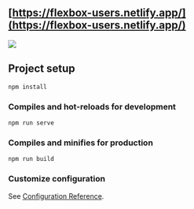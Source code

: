 ## [https://flexbox-users.netlify.app/](https://flexbox-users.netlify.app/)

![](https://user-images.githubusercontent.com/68760595/128291960-fbc9ec20-468a-4e3a-a849-507754e75860.PNG)

## Project setup

```
npm install
```

### Compiles and hot-reloads for development

```
npm run serve
```

### Compiles and minifies for production

```
npm run build
```

### Customize configuration

See [Configuration Reference](https://cli.vuejs.org/config/).
